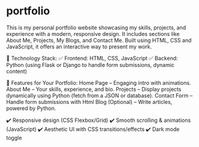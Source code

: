 # portfolio
This is my personal portfolio website showcasing my skills, projects, and experience with a modern, responsive design. It includes sections like About Me, Projects, My Blogs, and Contact Me. Built using HTML, CSS and JavaScript, it offers an interactive way to present my work.

🔹 Technology Stack:
✅ Frontend: HTML, CSS, JavaScript
✅ Backend: Python (using Flask or Django to handle form submissions, dynamic content)

📌 Features for Your Portfolio:
Home Page – Engaging intro with animations.
About Me – Your skills, experience, and bio.
Projects – Display projects dynamically using Python (fetch from a JSON or database).
Contact Form – Handle form submissions with Html
Blog (Optional) – Write articles, powered by Python.


✔️ Responsive design (CSS Flexbox/Grid)
✔️ Smooth scrolling & animations (JavaScript)
✔️ Aesthetic UI with CSS transitions/effects
✔️ Dark mode toggle
